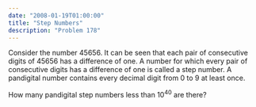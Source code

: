 ```yaml
---
date: "2008-01-19T01:00:00"
title: "Step Numbers"
description: "Problem 178"
---
```


Consider the number 45656. 
It can be seen that each pair of consecutive digits of 45656 has a difference of one.
A number for which every pair of consecutive digits has a difference of one is called a step number.
A pandigital number  contains every decimal digit from 0 to 9 at least once.

How many pandigital step numbers less than 10<sup>40</sup> are there?


